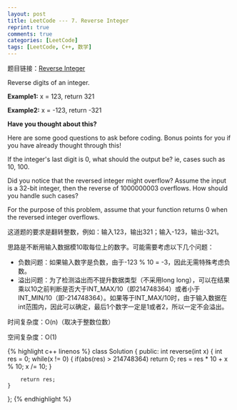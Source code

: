 ```yaml
---
layout: post
title: LeetCode --- 7. Reverse Integer
reprint: true
comments: true
categories: [LeetCode]
tags: [LeetCode, C++, 数学]
---
```



题目链接：[Reverse Integer](https://oj.leetcode.com/problems/reverse-integer/ ) 

Reverse digits of an integer. 

**Example1:** x = 123, return 321 

**Example2:** x = -123, return -321 

**Have you thought about this?** 

Here are some good questions to ask before coding. Bonus points for you if you have already thought through this! 

If the integer's last digit is 0, what should the output be? ie, cases such as 10, 100. 

Did you notice that the reversed integer might overflow? Assume the input is a 32-bit integer, then the reverse of 1000000003 overflows. How should you handle such cases? 

For the purpose of this problem, assume that your function returns 0 when the reversed integer overflows. 

这道题的要求是翻转整数，例如：输入123，输出321；输入-123，输出-321。

思路是不断用输入数据模10取每位上的数字。可能需要考虑以下几个问题：

* 负数问题：如果输入数字是负数，由于-123 % 10 = -3，因此无需特殊考虑负数。
* 溢出问题：为了检测溢出而不提升数据类型（不采用long long），可以在结果乘以10之前判断是否大于INT_MAX/10（即214748364）或者小于INT_MIN/10（即-214748364）。如果等于INT_MAX/10时，由于输入数据在int范围内，因此可以确定，最后1个数字一定是1或者2，所以一定不会溢出。

时间复杂度：O(n)（取决于整数位数）

空间复杂度：O(1)

{% highlight c++ linenos %}
class Solution 
{
public:
    int reverse(int x) 
    {
        int res = 0;
        while(x != 0)
        {
            if(abs(res) > 214748364)
                return 0;
            res = res * 10 + x % 10;
            x /= 10;
        }
        
        return res;
    }
};
{% endhighlight %}

